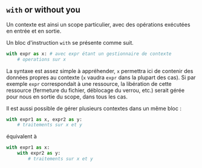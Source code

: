 ## `with` or without you

Un contexte est ainsi un scope particulier, avec des opérations exécutées en entrée et en sortie.

Un bloc d'instruction `with` se présente comme suit.

```python
with expr as x: # avec expr étant un gestionnaire de contexte
    # operations sur x
```

La syntaxe est assez simple à appréhender, `x` permettra ici de contenir des données propres au contexte (`x` vaudra `expr` dans la plupart des cas).
Si par exemple `expr` correspondait à une ressource, la libération de cette ressource (fermeture du fichier, déblocage du verrou, etc.) serait gérée pour nous en sortie du scope, dans tous les cas.

Il est aussi possible de gérer plusieurs contextes dans un même bloc :

```python
with expr1 as x, expr2 as y:
    # traitements sur x et y
```

équivalent à

```python
with expr1 as x:
    with expr2 as y:
        # traitements sur x et y
```

